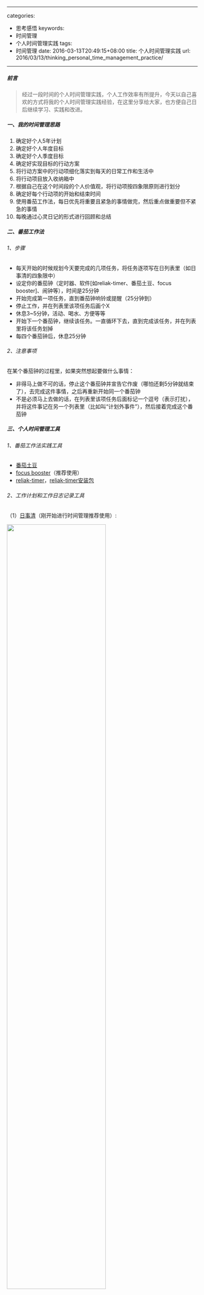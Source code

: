  ---
categories:
- 思考感悟
keywords:
- 时间管理
- 个人时间管理实践
tags:
- 时间管理
date: 2016-03-13T20:49:15+08:00
title: 个人时间管理实践 
url: 2016/03/13/thinking_personal_time_management_practice/
---

##### 前言
>经过一段时间的个人时间管理实践，个人工作效率有所提升，今天以自己喜欢的方式将我的个人时间管理实践经验，在这里分享给大家，也方便自己日后继续学习、实践和改进。

##### 一、我的时间管理思路
1. 确定好个人5年计划
2. 确定好个人年度目标
3. 确定好个人季度目标
4. 确定好实现目标的行动方案
5. 将行动方案中的行动项细化落实到每天的日常工作和生活中
6. 将行动项目放入收纳箱中
7. 根据自己在这个时间段的个人价值观，将行动项按四象限原则进行划分
8. 确定好每个行动项的开始和结束时间
9. 使用番茄工作法，每日优先将重要且紧急的事情做完，然后重点做重要但不紧急的事情
10. 每晚通过心灵日记的形式进行回顾和总结

##### 二、番茄工作法
###### 1、步骤
* 每天开始的时候规划今天要完成的几项任务，将任务逐项写在日列表里（如日事清的四象限中）
* 设定你的番茄钟（定时器、软件[如reliak-timer、番茄土豆、focus booster]、闹钟等），时间是25分钟
* 开始完成第一项任务，直到番茄钟响铃或提醒（25分钟到）
* 停止工作，并在列表里该项任务后画个X
* 休息3~5分钟，活动、喝水、方便等等
* 开始下一个番茄钟，继续该任务。一直循环下去，直到完成该任务，并在列表里将该任务划掉
* 每四个番茄钟后，休息25分钟

###### 2、注意事项
在某个番茄钟的过程里，如果突然想起要做什么事情：

* 非得马上做不可的话，停止这个番茄钟并宣告它作废（哪怕还剩5分钟就结束了），去完成这件事情，之后再重新开始同一个番茄钟
* 不是必须马上去做的话，在列表里该项任务后面标记一个逗号（表示打扰），并将这件事记在另一个列表里（比如叫“计划外事件”），然后接着完成这个番茄钟

##### 三、个人时间管理工具
###### 1、番茄工作法实践工具
* [番茄土豆](https://pomotodo.com/)
* [focus booster](https://www.focusboosterapp.com/)（推荐使用）
* [reliak-timer](https://github.com/reliak/reliak-timer)，[reliak-timer安装包](http://sourceforge.net/projects/reliak-timer/files/ReliakTimer-1.0/)

###### 2、工作计划和工作日志记录工具
（1）[日事清](https://www.rishiqing.com)（刚开始进行时间管理推荐使用）:

<img width="72%"  src="http://7xnflt.com1.z0.glb.clouddn.com/image%2Fblog%2Fthinking%2Fthinking_personal_time_management_practice1.jpg"/>

（2）[有道云笔记](http://note.youdao.com/)

##### 四、心灵日记模板
我采用了日事清工作日志模板中的项，具体模板如下：

```
第一个五年（2016-2020）计划目标：

1. 目标1
2. 目标2

2016年度目标：

1. 目标1
2. 目标2

2016年第2季度目标：

1. 目标1
2. 目标2

一、今天完成的事情

1. 完成的事情1（耗时 1小时）
2. 完成的事情2（耗时 1.5小时）

二、遇到的问题

1. 遇到的问题1
2. 遇到的问题2

三、准备尝试的措施

1. 准备尝试的措施1
2. 准备尝试的措施2

四、今天未完成的事情

1. 未完成的事情1（耗时 1小时， 完成20%）
2. 未完成的事情2（耗时 2小时， 完成80%）

五、明天的任务

1. 明天的任务1
2. 明天的任务2

六、思考感悟和总结

1. 思考感悟和总结1
2. 思考感悟和总结2
```

##### 五、个人时间管理实践的书籍

1. [小强升职记:时间管理故事书(升级版)](http://www.amazon.cn/%E5%B0%8F%E5%BC%BA%E5%8D%87%E8%81%8C%E8%AE%B0-%E6%97%B6%E9%97%B4%E7%AE%A1%E7%90%86%E6%95%85%E4%BA%8B%E4%B9%A6-%E9%82%B9%E9%91%AB/dp/B00J3G8892/ref=sr_1_1?ie=UTF8&qid=1457877032&sr=8-1&keywords=%E5%B0%8F%E5%BC%BA%E5%8D%87%E8%81%8C%E8%AE%B0)
2. [高效能人士的七个习惯](http://www.amazon.cn/%E9%AB%98%E6%95%88%E8%83%BD%E4%BA%BA%E5%A3%AB%E7%9A%84%E4%B8%83%E4%B8%AA%E4%B9%A0%E6%83%AF-%E5%8F%B2%E8%92%82%E8%8A%AC%C2%B7%E6%9F%AF%E7%BB%B4/dp/B00OOLUCAY/ref=sr_1_1?ie=UTF8&qid=1457877149&sr=8-1&keywords=%E9%AB%98%E6%95%88%E8%83%BD%E4%BA%BA%E5%A3%AB%E7%9A%84%E4%B8%83%E4%B8%AA%E4%B9%A0%E6%83%AF)
3. [把时间当作朋友](https://www.amazon.cn/%E6%8A%8A%E6%97%B6%E9%97%B4%E5%BD%93%E4%BD%9C%E6%9C%8B%E5%8F%8B-%E6%9D%8E%E7%AC%91%E6%9D%A5/dp/B00FU3CRZI/ref=sr_1_3?ie=UTF8&qid=1462343203&sr=8-3&keywords=%E6%97%B6%E9%97%B4%E7%9A%84%E6%9C%8B%E5%8F%8B)

##### 六、个人心得

1. 番茄工作法的间隔时间可以根据自己的实际情况设定（如上午每个番茄工作法时间设置为40分钟，下午设置为25分钟）
2. 心灵日记可以使用模板，将5年计划、年度目标、季度目标写到最前面，每天进行回顾和总结的时候，就能够不断地加强自己潜意识
3. 如果比较注重心灵日记的隐私，可以将其保持到自己信的过的云存储中（我个人偏向使用360云盘，具有保险箱功能，产品简洁实用，用户体验好，安全系数高）
4. 个人时间管理刚开始实践时，需要严格要求自己执行，也可以通过打卡的方式让他人监督自己
5. 通过时间管理工具可以帮助自己养成良好的时间管理习惯，精进自己，分享他人

##### 后续
>如果你有更多更好的**个人时间管理实践**经验，可以发邮件至[zhaokaiju@foxmail.com](zhaokaiju@foxmail.com)或者直接关注我微信公众号（**zhaokaiju**）分享给我，谢谢!